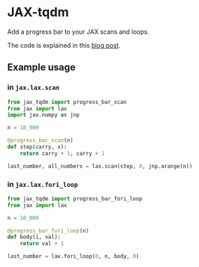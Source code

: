# JAX-tqdm

Add a progress bar to your JAX scans and loops.

The code is explained in this [blog post](https://www.jeremiecoullon.com/2021/01/29/jax_progress_bar/).

## Example usage

### in `jax.lax.scan`

```python
from jax_tqdm import progress_bar_scan
from jax import lax
import jax.numpy as jnp

n = 10_000

@progress_bar_scan(n)
def step(carry, x):
    return carry + 1, carry + 1

last_number, all_numbers = lax.scan(step, 0, jnp.arange(n))
```


### in `jax.lax.fori_loop`

```python
from jax_tqdm import progress_bar_fori_loop
from jax import lax

n = 10_000

@progress_bar_fori_loop(n)
def body(i, val): 
    return val + 1

last_number = lax.fori_loop(0, n, body, 0)
```